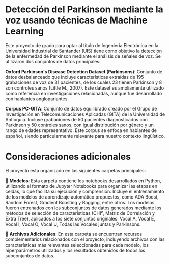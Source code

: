 # Detección del Parkinson mediante la voz usando técnicas de Machine Learning
Este proyecto de grado para optar al título de Ingeniería Electrónica en la Universidad Industrial de Santander (UIS) tiene como objetivo la detección de la enfermedad de Parkinson mediante el análisis de señales de voz. Se utilizaron dos conjuntos de datos principales:

**Oxford Parkinson's Disease Detection Dataset (Parkinsons)**: Conjunto de datos desbalanceado que incluye características extraídas de 195 grabaciones de voz de 31 pacientes, de los cuales 23 tienen Parkinson y 8 son controles sanos (Little M., 2007). Este dataset es ampliamente utilizado como referencia en investigaciones relacionadas, aunque fue desarrollado con hablantes angloparlantes.

**Corpus PC-GITA**: Conjunto de datos equilibrado creado por el Grupo de Investigación en Telecomunicaciones Aplicadas (GITA) de la Universidad de Antioquia. Incluye grabaciones de 50 pacientes diagnosticados con Parkinson y 50 controles sanos, con igual distribución por género y un rango de edades representativo. Este corpus se enfoca en hablantes de español, siendo particularmente relevante para nuestro contexto lingüístico.
# Consideraciones adicionales
El proyecto está organizado en las siguientes carpetas principales:

📁 **Modelos**:
Esta carpeta contiene los notebooks desarrollados en Python, utilizando el formato de Jupyter Notebooks para organizar las etapas en celdas, lo que facilita su ejecución y comprensión.  Incluye el entrenamiento de los modelos de aprendizaje automático propuestos, como ADA Boost, Random Forest, Gradient Boosting y Bagging, entre otros. Los modelos fueron entrenados con los subconjuntos de datos generados mediante los métodos de selección de características (CHI², Matriz de Correlación y Extra Tree), aplicados a los siete conjuntos originales: Vocal A, Vocal E, Vocal I, Vocal O, Vocal U, Todas las Vocales juntas y Parkinsons. 

📁 **Archivos Adicionales**:
En esta carpeta se encuentran recursos complementarios relacionados con el proyecto, incluyendo archivos con las características más relevantes seleccionadas para cada modelo, los hiperparámetros utilizados y los resultados obtenidos de todos los subconjuntos de datos.
